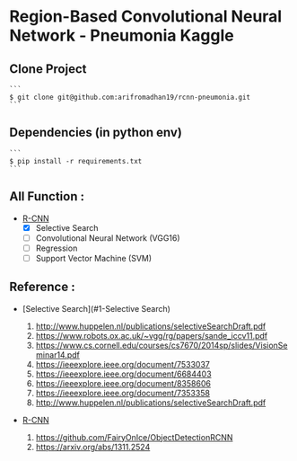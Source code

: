 # Region-Based Convolutional Neural Network - Pneumonia Kaggle

## Clone Project
	```
	$ git clone git@github.com:arifromadhan19/rcnn-pneumonia.git
	```
## Dependencies (in python env)
	```
	$ pip install -r requirements.txt
	```

## All Function :
- [R-CNN](#1-mysql)
	- [x] Selective Search
	- [ ] Convolutional Neural Network (VGG16)
	- [ ] Regression
	- [ ] Support Vector Machine (SVM)

## Reference :
- [Selective Search](#1-Selective Search)
	1. http://www.huppelen.nl/publications/selectiveSearchDraft.pdf
	2. https://www.robots.ox.ac.uk/~vgg/rg/papers/sande_iccv11.pdf
	3. https://www.cs.cornell.edu/courses/cs7670/2014sp/slides/VisionSeminar14.pdf
	4. https://ieeexplore.ieee.org/document/7533037
	5. https://ieeexplore.ieee.org/document/6684403
	6. https://ieeexplore.ieee.org/document/8358606
	7. https://ieeexplore.ieee.org/document/7353358
	8. http://www.huppelen.nl/publications/selectiveSearchDraft.pdf

- [R-CNN](#2-R_CNN)
	1. https://github.com/FairyOnIce/ObjectDetectionRCNN
	2. https://arxiv.org/abs/1311.2524
